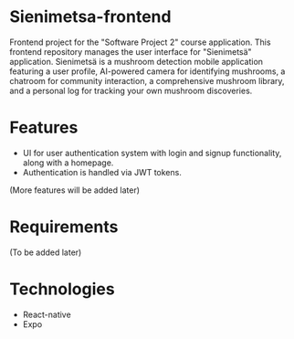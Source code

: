 # Sienimetsa-frontend
Frontend project for the "Software Project 2" course application. This frontend repository manages the user interface for "Sienimetsä" application.
Sienimetsä is a mushroom detection mobile application featuring a user profile, AI-powered camera for identifying mushrooms, a chatroom for community interaction, a comprehensive mushroom library, and a personal log for tracking your own mushroom discoveries.
# Features 
- UI for user authentication system with login and signup functionality, along with a homepage. 
- Authentication is handled via JWT tokens.

(More features will be added later)
# Requirements
(To be added later)
# Technologies
- React-native
- Expo
